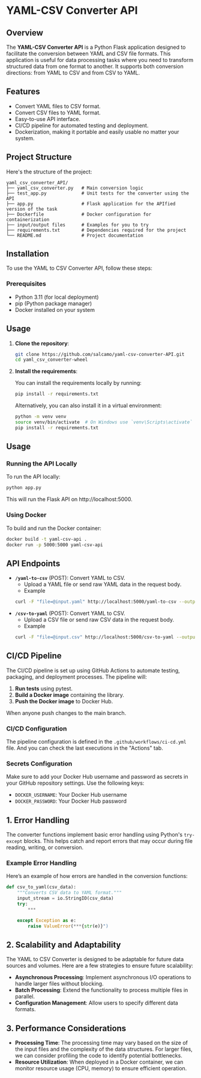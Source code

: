 # YAML-CSV Converter API

## Overview

The **YAML-CSV Converter API** is a Python Flask application designed to facilitate the conversion between YAML and CSV file formats. This application is useful for data processing tasks where you need to transform structured data from one format to another. It supports both conversion directions: from YAML to CSV and from CSV to YAML.

## Features

- Convert YAML files to CSV format.
- Convert CSV files to YAML format.
- Easy-to-use API interface.
- CI/CD pipeline for automated testing and deployment.
- Dockerization, making it portable and easily usable no matter your system.

## Project Structure

Here's the structure of the project:

```
yaml_csv_converter_API/
├── yaml_csv_converter.py   # Main conversion logic
├── test_app.py             # Unit tests for the converter using the API
├── app.py                  # Flask application for the APIfied version of the task
├── Dockerfile              # Docker configuration for containerization
├── input/output files      # Examples for you to try
├── requirements.txt        # Dependencies required for the project
└── README.md               # Project documentation
```

## Installation

To use the YAML to CSV Converter API, follow these steps:

### Prerequisites

- Python 3.11 (for local deployment)
- pip (Python package manager)
- Docker installed on your system

## Usage

1. **Clone the repository**:

   ```bash
   git clone https://github.com/salcamo/yaml-csv-converter-API.git
   cd yaml_csv_converter-wheel
   ```

2. **Install the requirements**:

   You can install the requirements locally by running:

   ```bash
   pip install -r requirements.txt
   ```

   Alternatively, you can also install it in a virtual environment:

   ```bash
   python -m venv venv
   source venv/bin/activate  # On Windows use `venv\Scripts\activate`
   pip install -r requirements.txt
   ```

## Usage

### Running the API Locally

To run the API locally:
```bash
python app.py
```
This will run the Flask API on http://localhost:5000.

### Using Docker

To build and run the Docker container:

```bash
docker build -t yaml-csv-api .
docker run -p 5000:5000 yaml-csv-api
```

## API Endpoints
- **`/yaml-to-csv`** (POST): Convert YAML to CSV.
    - Upload a YAML file or send raw YAML data in the request body.
    - Example 
    ```bash
    curl -F "file=@input.yaml" http://localhost:5000/yaml-to-csv --output output.csv
    ```
- **`/csv-to-yaml`** (POST): Convert YAML to CSV.
    - Upload a CSV file or send raw CSV data in the request body.
    - Example 
    ```bash
    curl -F "file=@input.csv" http://localhost:5000/csv-to-yaml --output output.yaml
    ```

## CI/CD Pipeline

The CI/CD pipeline is set up using GitHub Actions to automate testing, packaging, and deployment processes. The pipeline will:

1. **Run tests** using pytest.
2. **Build a Docker image** containing the library.
3. **Push the Docker image** to Docker Hub.

When anyone push changes to the main branch.

### CI/CD Configuration

The pipeline configuration is defined in the `.github/workflows/ci-cd.yml` file. And you can check the last executions in the "Actions" tab.

### Secrets Configuration

Make sure to add your Docker Hub username and password as secrets in your GitHub repository settings. Use the following keys:

- `DOCKER_USERNAME`: Your Docker Hub username
- `DOCKER_PASSWORD`: Your Docker Hub password

## 1. Error Handling

The converter functions implement basic error handling using Python's `try-except` blocks. This helps catch and report errors that may occur during file reading, writing, or conversion. 

### Example Error Handling

Here’s an example of how errors are handled in the conversion functions:

```python
def csv_to_yaml(csv_data):
    """Converts CSV data to YAML format."""
    input_stream = io.StringIO(csv_data)
    try:
        ***

    except Exception as e:
        raise ValueError(***{str(e)}")
```

## 2. Scalability and Adaptability

The YAML to CSV Converter is designed to be adaptable for future data sources and volumes. Here are a few strategies to ensure future scalability:

- **Asynchronous Processing**: Implement asynchronous I/O operations to handle larger files without blocking.
- **Batch Processing**: Extend the functionality to process multiple files in parallel.
- **Configuration Management**: Allow users to specify different data formats.

## 3. Performance Considerations

- **Processing Time**: The processing time may vary based on the size of the input files and the complexity of the data structures. For larger files, we can consider profiling the code to identify potential bottlenecks.
- **Resource Utilization**: When deployed in a Docker container, we can monitor resource usage (CPU, memory) to ensure efficient operation.